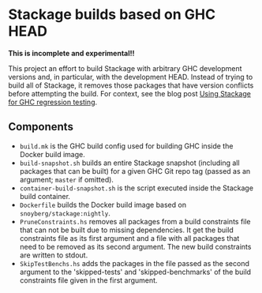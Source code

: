 # Stackage builds based on GHC HEAD

**This is incomplete and experimental!!**

This project an effort to build Stackage with arbitrary GHC development
versions and, in particular, with the development HEAD. Instead of trying to
build all of Stackage, it removes those packages that have version conflicts
before attempting the build. For context, see the blog post [Using Stackage
for GHC regression
testing](http://www.tweag.io/posts/2017-10-27-stackage-head.html).

## Components

* `build.mk` is the GHC build config used for building GHC inside the Docker
  build image.
* `build-snapshot.sh` builds an entire Stackage snapshot (including all
  packages that can be built) for a given GHC Git repo tag (passed as an
  argument; `master` if omitted).
* `container-build-snapshot.sh` is the script executed inside the Stackage
  build container.
* `Dockerfile` builds the Docker build image based on
  `snoyberg/stackage:nightly`.
* `PruneConstraints.hs` removes all packages from a build constraints file
  that can not be built due to missing dependencies. It get the build
  constraints file as its first argument and a file with all packages that
  need to be removed as its second argument. The new build constraints are
  written to stdout.
* `SkipTestBenchs.hs` adds the packages in the file passed as the second
  argument to the 'skipped-tests' and 'skipped-benchmarks' of the build
  constraints file given in the first argument.
